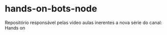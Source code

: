 # hands-on-bots-node
Repositório responsável pelas vídeo aulas inerentes a nova série do canal: Hands on
